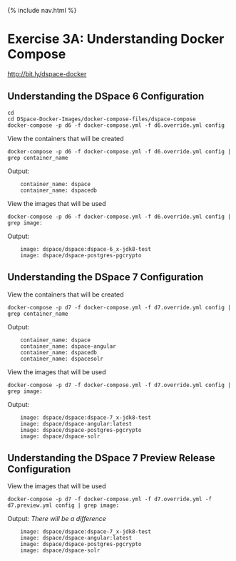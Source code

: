 {% include nav.html %}
# Exercise 3A: Understanding Docker Compose 

http://bit.ly/dspace-docker

## Understanding the DSpace 6 Configuration
```shell
cd
cd DSpace-Docker-Images/docker-compose-files/dspace-compose
docker-compose -p d6 -f docker-compose.yml -f d6.override.yml config
```

View the containers that will be created

```shell
docker-compose -p d6 -f docker-compose.yml -f d6.override.yml config | grep container_name
```

Output:

```
    container_name: dspace
    container_name: dspacedb
```

View the images that will be used

```shell
docker-compose -p d6 -f docker-compose.yml -f d6.override.yml config | grep image:
```

Output:

```
    image: dspace/dspace:dspace-6_x-jdk8-test
    image: dspace/dspace-postgres-pgcrypto
```

## Understanding the DSpace 7 Configuration

View the containers that will be created

```shell
docker-compose -p d7 -f docker-compose.yml -f d7.override.yml config | grep container_name
```

Output:

```
    container_name: dspace
    container_name: dspace-angular
    container_name: dspacedb
    container_name: dspacesolr
```

View the images that will be used

```shell
docker-compose -p d7 -f docker-compose.yml -f d7.override.yml config | grep image:
```

Output:

```
    image: dspace/dspace:dspace-7_x-jdk8-test
    image: dspace/dspace-angular:latest
    image: dspace/dspace-postgres-pgcrypto
    image: dspace/dspace-solr
```

## Understanding the DSpace 7 Preview Release Configuration

View the images that will be used

```shell
docker-compose -p d7 -f docker-compose.yml -f d7.override.yml -f d7.preview.yml config | grep image:
```

Output: _There will be a difference_

```
    image: dspace/dspace:dspace-7_x-jdk8-test
    image: dspace/dspace-angular:latest
    image: dspace/dspace-postgres-pgcrypto
    image: dspace/dspace-solr
```
